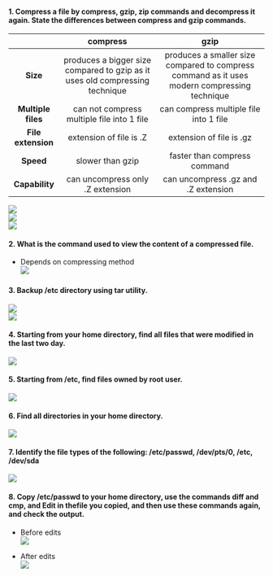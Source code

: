 #### **1. Compress a file by compress, gzip, zip commands and decompress it again. State the differences between compress and gzip commands.**  


|   |  **compress** | **gzip**  |
|  :------------: | :------------: | :------------: |
| **Size**  |  produces a bigger size compared to gzip as it uses old compressing technique  |  produces a smaller size compared to compress command as it uses modern compressing technique |
| **Multiple files**  |can not compress multiple file into 1 file   | can compress multiple file into 1 file  |
|  **File extension** | extension of file is .Z  | extension of file is .gz    |
|  **Speed** | slower than gzip  | faster than compress command  |
|  **Capability** | can uncompress only .Z extension   |can uncompress .gz and .Z extension   |

![](https://github.com/abdulrahman102/Sprints_tasks/blob/master/sprint_4/linux_9/imgs/1_compress_zip_gzip1.png)  
![](https://github.com/abdulrahman102/Sprints_tasks/blob/master/sprint_4/linux_9/imgs/1_compress_zip_gzip2.png)  
![](https://github.com/abdulrahman102/Sprints_tasks/blob/master/sprint_4/linux_9/imgs/1_compress_zip_gzip3.png)  



#### **2. What is the command used to view the content of a compressed file.**  
- Depends on compressing method   
![](https://github.com/abdulrahman102/Sprints_tasks/blob/master/sprint_4/linux_9/imgs/2_list_content.png)  

#### **3. Backup /etc directory using tar utility.**  
![](https://github.com/abdulrahman102/Sprints_tasks/blob/master/sprint_4/linux_9/imgs/3_tar_compress1.png)  
![](https://github.com/abdulrahman102/Sprints_tasks/blob/master/sprint_4/linux_9/imgs/3_tar_compress2.png)  

#### **4. Starting from your home directory, find all files that were modified in the last two day.**  
![](https://github.com/abdulrahman102/Sprints_tasks/blob/master/sprint_4/linux_9/imgs/4_last_modified.png)  

#### **5. Starting from /etc, find files owned by root user.**  
![](https://github.com/abdulrahman102/Sprints_tasks/blob/master/sprint_4/linux_9/imgs/5_owned_by_root.png)  

#### **6. Find all directories in your home directory.**  
![](https://github.com/abdulrahman102/Sprints_tasks/blob/master/sprint_4/linux_9/imgs/6_directories_find.png)  

#### **7. Identify the file types of the following: /etc/passwd, /dev/pts/0, /etc, /dev/sda**  
![](https://github.com/abdulrahman102/Sprints_tasks/blob/master/sprint_4/linux_9/imgs/8_file_types.png)  

#### **8. Copy /etc/passwd to your home directory, use the commands diff and cmp, and Edit in thefile you copied, and then use these commands again, and check the output.**  
- Before edits  
![](https://github.com/abdulrahman102/Sprints_tasks/blob/master/sprint_4/linux_9/imgs/10_before.png)  

- After edits  
![](https://github.com/abdulrahman102/Sprints_tasks/blob/master/sprint_4/linux_9/imgs/10_after.png)  
